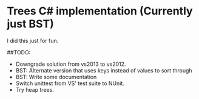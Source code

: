 # Trees C# implementation (Currently just BST)
I did this just for fun.

##TODO:
* Downgrade solution from vs2013 to vs2012.
* BST: Alternate version that uses keys instead of values to sort through
* BST: Write some documentation
* Switch unittest from VS' test suite to NUnit.
* Try heap trees.
